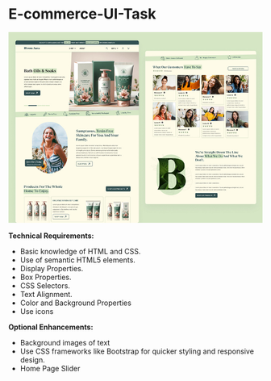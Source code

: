 # E-commerce-UI-Task
<img src="https://raw.githubusercontent.com/Skill-yards/E-commerce-UI-Task/main/E-Commerce%20Ui.jpg" alt="E-commerce" />

**Technical Requirements:**
- Basic knowledge of HTML and CSS.
- Use of semantic HTML5 elements.
- Display Properties.
- Box Properties.
- CSS Selectors.
- Text Alignment.
- Color and Background Properties
- Use icons

**Optional Enhancements:**
- Background images of text
- Use CSS frameworks like Bootstrap for quicker styling and responsive design.
- Home Page Slider 
